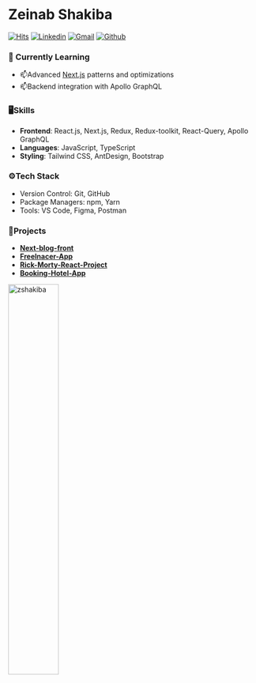 # Zeinab Shakiba

[![Hits](https://hits.seeyoufarm.com/api/count/incr/badge.svg?url=https%3A%2F%2Fgithub.com%2Fzshakiba%2Fzshakiba&count_bg=%2379C83D&title_bg=%23555555&icon=&icon_color=%23E7E7E7&title=Profile+Views&edge_flat=false)](https://hits.seeyoufarm.com)
[![Linkedin](https://img.shields.io/badge/-LinkedIn-blue?style=flat&logo=Linkedin&logoColor=white)](https://www.linkedin.com/in/zeinabshakiba/)
[![Gmail](https://img.shields.io/badge/-Gmail-c14438?style=flat&logo=Gmail&logoColor=white)](mailto:zshakiba@gmail.com)
[![Github](https://img.shields.io/github/followers/zshakiba?label=Follow&style=social)](https://github.com/zshakiba)


### 🤔 Currently Learning  
- 📫Advanced [Next.js]([https://learning.oreilly.com/library/view/architecture-patterns-with/9781492052197/preface01.html](https://nextjs.org/docs)) patterns and optimizations  
- 📫Backend integration with Apollo GraphQL  



### 🖥Skills  
- **Frontend**: React.js, Next.js, Redux, Redux-toolkit, React-Query, Apollo GraphQL  
- **Languages**: JavaScript, TypeScript  
- **Styling**: Tailwind CSS, AntDesign, Bootstrap  



### ⚙️Tech Stack
- Version Control: Git, GitHub  
- Package Managers: npm, Yarn  
- Tools: VS Code, Figma, Postman 



### 📂Projects  
- **[Next-blog-front](https://github.com/zshakiba/next-blog-front)**
- **[Freelnacer-App](https://github.com/zshakiba/Freelnacer-App)**
- **[Rick-Morty-React-Project](https://github.com/zshakiba/Rick-Morty-React-Project)**
- **[Booking-Hotel-App](https://github.com/zshakiba/Booking-Hotel-App)**




<div>
  <img width="45%" align="left" src="https://github-readme-stats.vercel.app/api/top-langs?username=zshakiba&show_icons=true&locale=en&layout=compact" alt="zshakiba" />
<!--   <img width="50%"  src="https://github-readme-streak-stats.herokuapp.com/?user=zshakiba&" alt="zshakiba" /> -->
</div>
